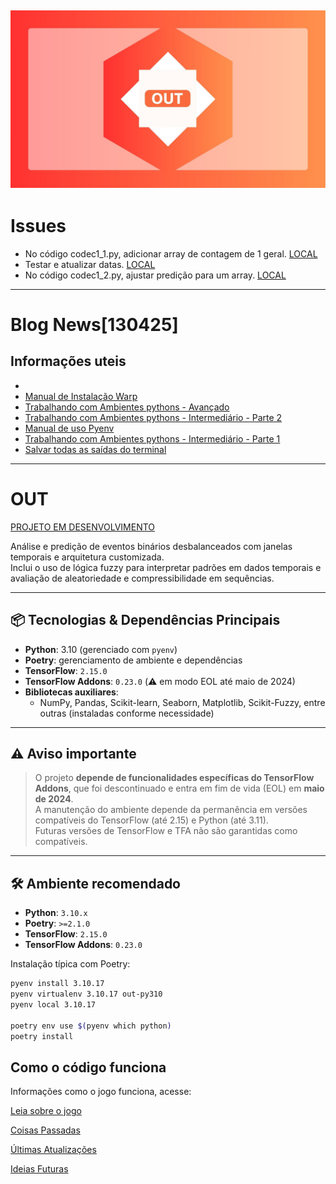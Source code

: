 ![](Imagens/Logo/logo1.jpg "Out")
---

# Issues
* No código codec1_1.py, adicionar array de contagem de 1 geral. [LOCAL](https://github.com/oziieljuniior/Out/blob/main/python_project/Atual/DRoger/Kardec/codec1.1.py) 
* Testar e atualizar datas. [LOCAL](https://github.com/oziieljuniior/Out/blob/main/Documentos/dados/Saidas/FUNCOES/DOUBLE%20-%2017_09_s1.csv)
* No código codec1_2.py, ajustar predição para um array. [LOCAL](https://github.com/oziieljuniior/Out/blob/main/python_project/Atual/DRoger/Kardec/codec1_2.py) 

---

# Blog News[130425]

## Informações uteis
* []()
* [Manual de Instalação Warp](https://github.com/oziieljuniior/Out/blob/main/Blog/infoutils3.md)
* [Trabalhando com Ambientes pythons - Avançado](https://github.com/oziieljuniior/Out/blob/main/Blog/infoutils2_3.md)
* [Trabalhando com Ambientes pythons - Intermediário - Parte 2](https://github.com/oziieljuniior/Out/blob/main/Blog/infoutils2_2.md)
* [Manual de uso Pyenv](https://github.com/oziieljuniior/Out/blob/main/Blog/infoutils2_1.md)
* [Trabalhando com Ambientes pythons - Intermediário - Parte 1](https://github.com/oziieljuniior/Out/blob/main/Blog/infoutils2.md)
* [Salvar todas as saídas do terminal](https://github.com/oziieljuniior/Out/blob/main/Blog/infoutils1.md)

---

# OUT

[PROJETO EM DESENVOLVIMENTO](https://github.com/oziieljuniior/Out/blob/main/python_project/Atual/DRoger/Kardec/codec1_1.py)

Análise e predição de eventos binários desbalanceados com janelas temporais e arquitetura customizada.  
Inclui o uso de lógica fuzzy para interpretar padrões em dados temporais e avaliação de aleatoriedade e compressibilidade em sequências.

---

## 📦 Tecnologias & Dependências Principais

- **Python**: 3.10 (gerenciado com `pyenv`)
- **Poetry**: gerenciamento de ambiente e dependências
- **TensorFlow**: `2.15.0`
- **TensorFlow Addons**: `0.23.0` (⚠️ em modo EOL até maio de 2024)
- **Bibliotecas auxiliares**:
  - NumPy, Pandas, Scikit-learn, Seaborn, Matplotlib, Scikit-Fuzzy, entre outras (instaladas conforme necessidade)

---

## ⚠️ Aviso importante

> O projeto **depende de funcionalidades específicas do TensorFlow Addons**, que foi descontinuado e entra em fim de vida (EOL) em **maio de 2024**.  
> A manutenção do ambiente depende da permanência em versões compatíveis do TensorFlow (até 2.15) e Python (até 3.11).  
> Futuras versões de TensorFlow e TFA não são garantidas como compatíveis.

---

## 🛠️ Ambiente recomendado

- **Python**: `3.10.x`
- **Poetry**: `>=2.1.0`
- **TensorFlow**: `2.15.0`
- **TensorFlow Addons**: `0.23.0`

Instalação típica com Poetry:

```bash
pyenv install 3.10.17
pyenv virtualenv 3.10.17 out-py310
pyenv local 3.10.17

poetry env use $(pyenv which python)
poetry install
```

## Como o código funciona

Informações como o jogo funciona, acesse:

[Leia sobre o jogo](https://github.com/oziieljuniior/Out/blob/main/Documentos/notes/sobre_jogo.md)

[Coisas Passadas](https://github.com/oziieljuniior/Out/blob/main/Documentos/notes/CoisasP.md)

[Últimas Atualizações](https://github.com/oziieljuniior/Out/blob/Documentos/main/notes/update_27_07.md)

[Ideias Futuras](https://github.com/oziieljuniior/Out/tree/main/python_project/Atual/DRoger)

